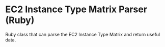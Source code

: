 EC2 Instance Type Matrix Parser (Ruby)
=====================

Ruby class that can parse the EC2 Instance Type Matrix and return useful data.

